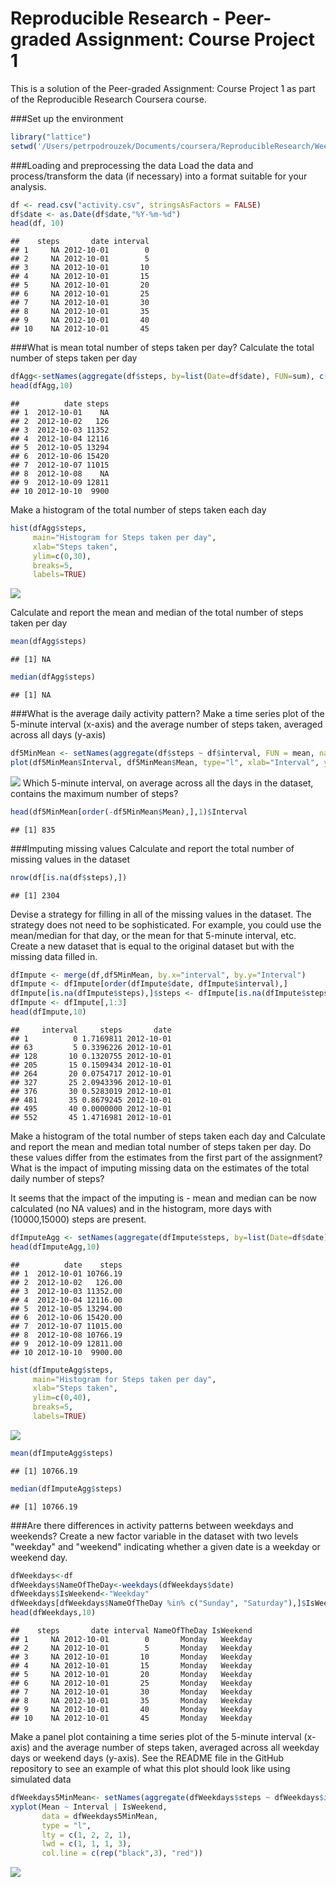 # Reproducible Research - Peer-graded Assignment: Course Project 1
This is a solution of the Peer-graded Assignment: Course Project 1 as part of the Reproducible Research Coursera course. 

###Set up the environment

```r
library("lattice")
setwd('/Users/petrpodrouzek/Documents/coursera/ReproducibleResearch/Week2/RepData_PeerAssessment1')
```
###Loading and preprocessing the data
Load the data and process/transform the data (if necessary) into a format suitable for your analysis.

```r
df <- read.csv("activity.csv", stringsAsFactors = FALSE)
df$date <- as.Date(df$date,"%Y-%m-%d")
head(df, 10)
```

```
##    steps       date interval
## 1     NA 2012-10-01        0
## 2     NA 2012-10-01        5
## 3     NA 2012-10-01       10
## 4     NA 2012-10-01       15
## 5     NA 2012-10-01       20
## 6     NA 2012-10-01       25
## 7     NA 2012-10-01       30
## 8     NA 2012-10-01       35
## 9     NA 2012-10-01       40
## 10    NA 2012-10-01       45
```
###What is mean total number of steps taken per day?
Calculate the total number of steps taken per day

```r
dfAgg<-setNames(aggregate(df$steps, by=list(Date=df$date), FUN=sum), c("date", "steps"))
head(dfAgg,10)
```

```
##          date steps
## 1  2012-10-01    NA
## 2  2012-10-02   126
## 3  2012-10-03 11352
## 4  2012-10-04 12116
## 5  2012-10-05 13294
## 6  2012-10-06 15420
## 7  2012-10-07 11015
## 8  2012-10-08    NA
## 9  2012-10-09 12811
## 10 2012-10-10  9900
```
Make a histogram of the total number of steps taken each day

```r
hist(dfAgg$steps,
     main="Histogram for Steps taken per day", 
     xlab="Steps taken", 
     ylim=c(0,30),
     breaks=5,
     labels=TRUE)
```

![](PA1_template_files/figure-html/unnamed-chunk-4-1.png)<!-- -->

Calculate and report the mean and median of the total number of steps taken per day

```r
mean(dfAgg$steps)
```

```
## [1] NA
```

```r
median(dfAgg$steps)
```

```
## [1] NA
```
###What is the average daily activity pattern?
Make a time series plot of the 5-minute interval (x-axis) and the average number of steps taken, averaged across all days (y-axis)

```r
df5MinMean <- setNames(aggregate(df$steps ~ df$interval, FUN = mean, na.rm=TRUE), c("Interval","Mean"))
plot(df5MinMean$Interval, df5MinMean$Mean, type="l", xlab="Interval", ylab="Steps Mean")
```

![](PA1_template_files/figure-html/unnamed-chunk-7-1.png)<!-- -->
Which 5-minute interval, on average across all the days in the dataset, contains the maximum number of steps?

```r
head(df5MinMean[order(-df5MinMean$Mean),],1)$Interval
```

```
## [1] 835
```
###Imputing missing values
Calculate and report the total number of missing values in the dataset 

```r
nrow(df[is.na(df$steps),])
```

```
## [1] 2304
```
Devise a strategy for filling in all of the missing values in the dataset. The strategy does not need to be sophisticated. For example, you could use the mean/median for that day, or the mean for that 5-minute interval, etc. Create a new dataset that is equal to the original dataset but with the missing data filled in.

```r
dfImpute <- merge(df,df5MinMean, by.x="interval", by.y="Interval")
dfImpute <- dfImpute[order(dfImpute$date, dfImpute$interval),]
dfImpute[is.na(dfImpute$steps),]$steps <- dfImpute[is.na(dfImpute$steps),]$Mean
dfImpute <- dfImpute[,1:3]
head(dfImpute,10)
```

```
##     interval     steps       date
## 1          0 1.7169811 2012-10-01
## 63         5 0.3396226 2012-10-01
## 128       10 0.1320755 2012-10-01
## 205       15 0.1509434 2012-10-01
## 264       20 0.0754717 2012-10-01
## 327       25 2.0943396 2012-10-01
## 376       30 0.5283019 2012-10-01
## 481       35 0.8679245 2012-10-01
## 495       40 0.0000000 2012-10-01
## 552       45 1.4716981 2012-10-01
```
Make a histogram of the total number of steps taken each day and Calculate and report the mean and median total number of steps taken per day. Do these values differ from the estimates from the first part of the assignment? What is the impact of imputing missing data on the estimates of the total daily number of steps?

It seems that the impact of the imputing is - mean and median can be now calculated (no NA values) and in the histogram, more days with (10000,15000) steps are present.  

```r
dfImputeAgg <- setNames(aggregate(dfImpute$steps, by=list(Date=df$date), FUN=sum), c("date", "steps"))
head(dfImputeAgg,10)
```

```
##          date    steps
## 1  2012-10-01 10766.19
## 2  2012-10-02   126.00
## 3  2012-10-03 11352.00
## 4  2012-10-04 12116.00
## 5  2012-10-05 13294.00
## 6  2012-10-06 15420.00
## 7  2012-10-07 11015.00
## 8  2012-10-08 10766.19
## 9  2012-10-09 12811.00
## 10 2012-10-10  9900.00
```

```r
hist(dfImputeAgg$steps,
     main="Histogram for Steps taken per day", 
     xlab="Steps taken", 
     ylim=c(0,40),
     breaks=5,
     labels=TRUE)
```

![](PA1_template_files/figure-html/unnamed-chunk-11-1.png)<!-- -->

```r
mean(dfImputeAgg$steps)
```

```
## [1] 10766.19
```

```r
median(dfImputeAgg$steps)
```

```
## [1] 10766.19
```
###Are there differences in activity patterns between weekdays and weekends?
Create a new factor variable in the dataset with two levels "weekday" and "weekend" indicating whether a given date is a weekday or weekend day.

```r
dfWeekdays<-df
dfWeekdays$NameOfTheDay<-weekdays(dfWeekdays$date)
dfWeekdays$IsWeekend<-"Weekday"
dfWeekdays[dfWeekdays$NameOfTheDay %in% c("Sunday", "Saturday"),]$IsWeekend <-"Weekend"
head(dfWeekdays,10)
```

```
##    steps       date interval NameOfTheDay IsWeekend
## 1     NA 2012-10-01        0       Monday   Weekday
## 2     NA 2012-10-01        5       Monday   Weekday
## 3     NA 2012-10-01       10       Monday   Weekday
## 4     NA 2012-10-01       15       Monday   Weekday
## 5     NA 2012-10-01       20       Monday   Weekday
## 6     NA 2012-10-01       25       Monday   Weekday
## 7     NA 2012-10-01       30       Monday   Weekday
## 8     NA 2012-10-01       35       Monday   Weekday
## 9     NA 2012-10-01       40       Monday   Weekday
## 10    NA 2012-10-01       45       Monday   Weekday
```
Make a panel plot containing a time series plot of the 5-minute interval (x-axis) and the average number of steps taken, averaged across all weekday days or weekend days (y-axis). See the README file in the GitHub repository to see an example of what this plot should look like using simulated data

```r
dfWeekdays5MinMean<- setNames(aggregate(dfWeekdays$steps ~ dfWeekdays$interval + dfWeekdays$IsWeekend, FUN = mean, na.rm=TRUE), c("Interval","IsWeekend","Mean"))
xyplot(Mean ~ Interval | IsWeekend,
       data = dfWeekdays5MinMean,
       type = "l",
       lty = c(1, 2, 2, 1),
       lwd = c(1, 1, 1, 3),
       col.line = c(rep("black",3), "red"))
```

![](PA1_template_files/figure-html/unnamed-chunk-15-1.png)<!-- -->













